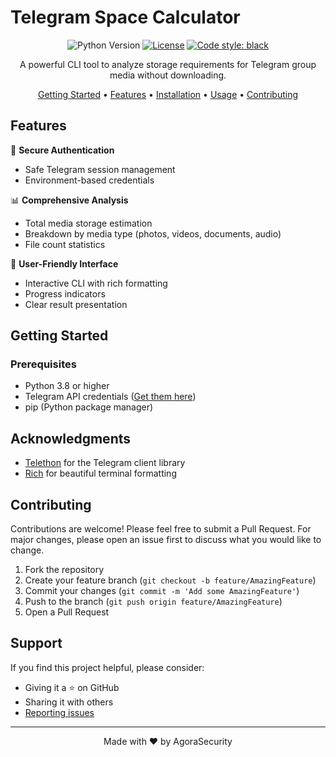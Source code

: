 # Telegram Space Calculator

<div align="center">

![Python Version](https://img.shields.io/badge/python-3.8%2B-blue)
[![License](https://img.shields.io/badge/license-Apache%202.0-blue.svg)](LICENSE)
[![Code style: black](https://img.shields.io/badge/code%20style-black-000000.svg)](https://github.com/psf/black)

A powerful CLI tool to analyze storage requirements for Telegram group media without downloading.

[Getting Started](#getting-started) •
[Features](#features) •
[Installation](#installation) •
[Usage](#usage) •
[Contributing](#contributing)

</div>

## Features

🔐 **Secure Authentication**
- Safe Telegram session management
- Environment-based credentials

📊 **Comprehensive Analysis**
- Total media storage estimation
- Breakdown by media type (photos, videos, documents, audio)
- File count statistics

🎯 **User-Friendly Interface**
- Interactive CLI with rich formatting
- Progress indicators
- Clear result presentation

## Getting Started

### Prerequisites

- Python 3.8 or higher
- Telegram API credentials ([Get them here](https://my.telegram.org))
- pip (Python package manager)

## Acknowledgments

- [Telethon](https://github.com/LonamiWebs/Telethon) for the Telegram client library
- [Rich](https://github.com/Textualize/rich) for beautiful terminal formatting

## Contributing

Contributions are welcome! Please feel free to submit a Pull Request. For major changes, please open an issue first to discuss what you would like to change.

1. Fork the repository
2. Create your feature branch (`git checkout -b feature/AmazingFeature`)
3. Commit your changes (`git commit -m 'Add some AmazingFeature'`)
4. Push to the branch (`git push origin feature/AmazingFeature`)
5. Open a Pull Request


## Support

If you find this project helpful, please consider:
- Giving it a ⭐️ on GitHub
- Sharing it with others
- [Reporting issues](../../issues)

---

<div align="center">
Made with ❤️ by AgoraSecurity
</div>

